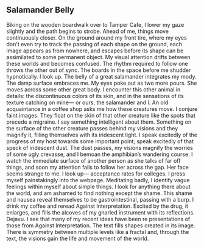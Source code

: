 ## Salamander Belly 
Biking on the wooden boardwalk over to Tamper Cafe, I lower my gaze slightly and the path begins to strobe. Ahead of me, things move continuously closer. On the ground around my front tire, where my eyes don't even try to track the passing of each shape on the ground, each image appears as from nowhere, and escapes before its shape can be assimilated to some permanent object. My visual attention drifts between these worlds and becomes confused. The rhythm required to follow one throws the other out of sync. The boards in the space before me shudder hypnotically. I look up. 
	The belly of a great salamander integrates my mody. The damp surface embraces me. My eyes poke out as two more pours. She moves across some other great body. I encounter this other animal in details: the discontinuous colors of its skin, and in the sensations of its texture catching on mine— or ours, the salamander and I.
 An old acquaintance in a coffee shop asks me how these creatures move. I conjure faint images. They float on the skin of that other creature like the spots that precede a migraine. I say something intelligent about them. Something on the surface of the other creature passes behind my visions and they magnify it, filling themselves with its iridescent light. I speak excitedly of the progress of my host towards some important point; speak excitedly of that speck of iridescent dust. The dust passes, my visions magnify the worries of some ugly crevasse, and I bemoan the amphibian’s wandering course. I watch the immediate surface of another person as she talks of far off things, and soon my attention fails to follow her across the gap. Her face seems strange to me.
I look up— acceptance rates for colleges. I press myself painstakingly into the webpage. Meditating badly, I identify vague feelings within myself about simple things. I look for anything there about the world, and am ashamed to find nothing except the shame. This shame and nausea reveal themselves to be gastrointestinal, passing with a burp.
I drink my coffee and reread Against Interpretation. Excited by the drug, it enlarges, and fills the alcoves of my gnarled instrument with its reflections. Dejavu. I see that many of my recent ideas have been re presentations of those from Against Interpretation. The text fills shapes created in its image. There is symmetry between multiple levels like a fractal and, through the text, the visions gain the life and movement of the world. 
